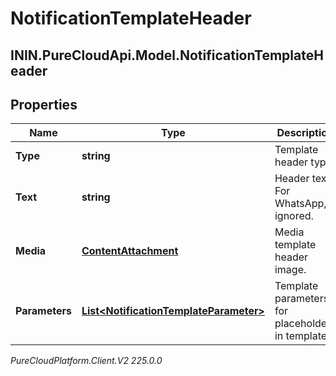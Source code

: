 # NotificationTemplateHeader

## ININ.PureCloudApi.Model.NotificationTemplateHeader

## Properties

|Name | Type | Description | Notes|
|------------ | ------------- | ------------- | -------------|
| **Type** | **string** | Template header type. | |
| **Text** | **string** | Header text. For WhatsApp, ignored. | [optional] |
| **Media** | [**ContentAttachment**](ContentAttachment) | Media template header image. | [optional] |
| **Parameters** | [**List&lt;NotificationTemplateParameter&gt;**](NotificationTemplateParameter) | Template parameters for placeholders in template. | [optional] |



_PureCloudPlatform.Client.V2 225.0.0_
